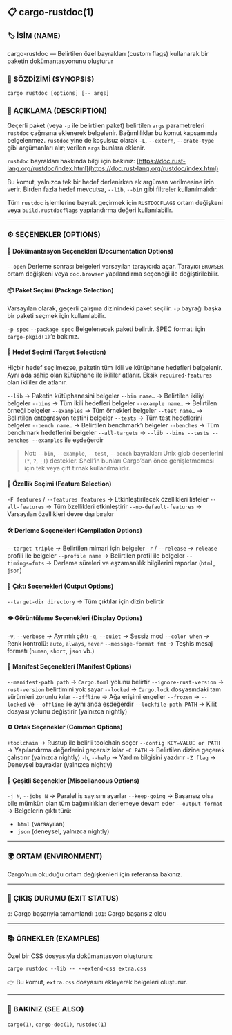 ## 📋 cargo-rustdoc(1)

### 🏷️ İSİM (NAME)

cargo-rustdoc — Belirtilen özel bayrakları (custom flags) kullanarak bir paketin dokümantasyonunu oluşturur

### 📌 SÖZDİZİMİ (SYNOPSIS)

```
cargo rustdoc [options] [-- args]
```

### 📝 AÇIKLAMA (DESCRIPTION)

Geçerli paket (veya `-p` ile belirtilen paket) belirtilen `args` parametreleri `rustdoc` çağrısına eklenerek belgelenir. Bağımlılıklar bu komut kapsamında belgelenmez. `rustdoc` yine de koşulsuz olarak `-L`, `--extern`, `--crate-type` gibi argümanları alır; verilen `args` bunlara eklenir.

`rustdoc` bayrakları hakkında bilgi için bakınız:
[https://doc.rust-lang.org/rustdoc/index.html](https://doc.rust-lang.org/rustdoc/index.html)

Bu komut, yalnızca tek bir hedef derlenirken ek argüman verilmesine izin verir. Birden fazla hedef mevcutsa, `--lib`, `--bin` gibi filtreler kullanılmalıdır.

Tüm `rustdoc` işlemlerine bayrak geçirmek için `RUSTDOCFLAGS` ortam değişkeni veya `build.rustdocflags` yapılandırma değeri kullanılabilir.

---

### ⚙️ SEÇENEKLER (OPTIONS)

#### 📖 Dokümantasyon Seçenekleri (Documentation Options)

`--open`
Derleme sonrası belgeleri varsayılan tarayıcıda açar. Tarayıcı `BROWSER` ortam değişkeni veya `doc.browser` yapılandırma seçeneği ile değiştirilebilir.

#### 📦 Paket Seçimi (Package Selection)

Varsayılan olarak, geçerli çalışma dizinindeki paket seçilir. `-p` bayrağı başka bir paketi seçmek için kullanılabilir.

`-p spec`
`--package spec`
Belgelenecek paketi belirtir. SPEC formatı için `cargo-pkgid(1)`’e bakınız.

#### 🎯 Hedef Seçimi (Target Selection)

Hiçbir hedef seçilmezse, paketin tüm ikili ve kütüphane hedefleri belgelenir.
Aynı ada sahip olan kütüphane ile ikililer atlanır. Eksik `required-features` olan ikililer de atlanır.

`--lib` → Paketin kütüphanesini belgeler
`--bin name…` → Belirtilen ikiliyi belgeler
`--bins` → Tüm ikili hedefleri belgeler
`--example name…` → Belirtilen örneği belgeler
`--examples` → Tüm örnekleri belgeler
`--test name…` → Belirtilen entegrasyon testini belgeler
`--tests` → Tüm test hedeflerini belgeler
`--bench name…` → Belirtilen benchmark’ı belgeler
`--benches` → Tüm benchmark hedeflerini belgeler
`--all-targets` → `--lib --bins --tests --benches --examples` ile eşdeğerdir

> Not: `--bin`, `--example`, `--test`, `--bench` bayrakları Unix glob desenlerini (`*`, `?`, `[]`) destekler. Shell’in bunları Cargo’dan önce genişletmemesi için tek veya çift tırnak kullanılmalıdır.

#### 🔑 Özellik Seçimi (Feature Selection)

`-F features` / `--features features` → Etkinleştirilecek özellikleri listeler
`--all-features` → Tüm özellikleri etkinleştirir
`--no-default-features` → Varsayılan özellikleri devre dışı bırakır

#### 🛠️ Derleme Seçenekleri (Compilation Options)

`--target triple` → Belirtilen mimari için belgeler
`-r` / `--release` → `release` profili ile belgeler
`--profile name` → Belirtilen profil ile belgeler
`--timings=fmts` → Derleme süreleri ve eşzamanlılık bilgilerini raporlar (`html`, `json`)

#### 📂 Çıktı Seçenekleri (Output Options)

`--target-dir directory` → Tüm çıktılar için dizin belirtir

#### 👁️ Görüntüleme Seçenekleri (Display Options)

`-v`, `--verbose` → Ayrıntılı çıktı
`-q`, `--quiet` → Sessiz mod
`--color when` → Renk kontrolü: `auto`, `always`, `never`
`--message-format fmt` → Teşhis mesaj formatı (`human`, `short`, `json` vb.)

#### 📜 Manifest Seçenekleri (Manifest Options)

`--manifest-path path` → `Cargo.toml` yolunu belirtir
`--ignore-rust-version` → `rust-version` belirtimini yok sayar
`--locked` → `Cargo.lock` dosyasındaki tam sürümleri zorunlu kılar
`--offline` → Ağa erişimi engeller
`--frozen` → `--locked` ve `--offline` ile aynı anda eşdeğerdir
`--lockfile-path PATH` → Kilit dosyası yolunu değiştirir (yalnızca nightly)

#### ⚙️ Ortak Seçenekler (Common Options)

`+toolchain` → Rustup ile belirli toolchain seçer
`--config KEY=VALUE or PATH` → Yapılandırma değerlerini geçersiz kılar
`-C PATH` → Belirtilen dizine geçerek çalıştırır (yalnızca nightly)
`-h`, `--help` → Yardım bilgisini yazdırır
`-Z flag` → Deneysel bayraklar (yalnızca nightly)

#### 🔄 Çeşitli Seçenekler (Miscellaneous Options)

`-j N`, `--jobs N` → Paralel iş sayısını ayarlar
`--keep-going` → Başarısız olsa bile mümkün olan tüm bağımlılıkları derlemeye devam eder
`--output-format` → Belgelerin çıktı türü:

* `html` (varsayılan)
* `json` (deneysel, yalnızca nightly)

---

### 🌍 ORTAM (ENVIRONMENT)

Cargo’nun okuduğu ortam değişkenleri için referansa bakınız.

---

### 🚪 ÇIKIŞ DURUMU (EXIT STATUS)

`0`: Cargo başarıyla tamamlandı
`101`: Cargo başarısız oldu

---

### 📚 ÖRNEKLER (EXAMPLES)

Özel bir CSS dosyasıyla dokümantasyon oluşturun:

```
cargo rustdoc --lib -- --extend-css extra.css
```

👉 Bu komut, `extra.css` dosyasını ekleyerek belgeleri oluşturur.

---

### 🔗 BAKINIZ (SEE ALSO)

`cargo(1)`, `cargo-doc(1)`, `rustdoc(1)`
